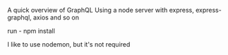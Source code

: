 A quick overview of GraphQL
Using a node server with express, express-graphql, axios and so on

run - npm install

I like to use nodemon, but it's not required